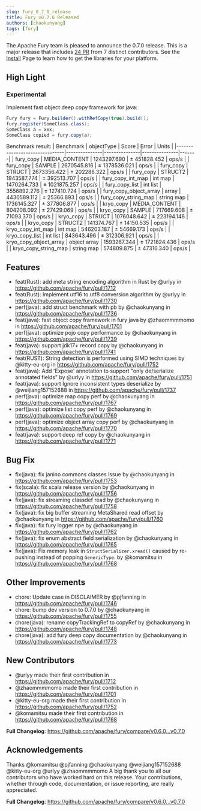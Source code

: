 ```yaml
---
slug: fury_0_7_0_release
title: Fury v0.7.0 Released
authors: [chaokunyang]
tags: [fury]
---
```


The Apache Fury team is pleased to announce the 0.7.0 release. This is a major release that includes [24 PR](https://github.com/apache/fury/compare/v0.6.0...v0.7.0) from 7 distinct contributors. See the [Install](https://fury.apache.org/docs/docs/start/install) Page to learn how to get the libraries for your platform.

## High Light

### Experimental

Implement fast object deep copy framework for java:

```java
Fury fury = Fury.builder().withRefCopy(true).build();
fury.register(SomeClass.class);
SomeClass a = xxx;
SomeClass copied = fury.copy(a);
```

Benchmark result:
| Benchmark | objectType | Score | Error | Units |
|-------------------------------|---------------|---------------|---------------|-------|
| fury_copy | MEDIA_CONTENT | 1243297.690 | ± 451828.452 | ops/s |
| fury_copy | SAMPLE | 2670545.816 | ± 1378536.021 | ops/s |
| fury_copy | STRUCT | 2673356.422 | ± 202288.322 | ops/s |
| fury_copy | STRUCT2 | 1943587.774 | ± 392513.707 | ops/s |
| fury_copy_int_map | int map | 1470264.733 | ± 1021875.257 | ops/s |
| fury_copy_list | int list | 3556892.276 | ± 127410.724 | ops/s |
| fury_copy_object_array | array | 4430589.112 | ± 25366.893 | ops/s |
| fury_copy_string_map | string map | 1736145.327 | ± 377806.877 | ops/s |
| kryo_copy | MEDIA_CONTENT | 804208.092 | ± 27429.069 | ops/s |
| kryo_copy | SAMPLE | 717669.608 | ± 71093.370 | ops/s |
| kryo_copy | STRUCT | 1076048.642 | ± 223194.146 | ops/s |
| kryo_copy | STRUCT2 | 141374.767 | ± 14150.535 | ops/s |
| kryo_copy_int_map | int map | 546203.187 | ± 54669.173 | ops/s |
| kryo_copy_list | int list | 843643.496 | ± 312306.921 | ops/s |
| kryo_copy_object_array | object array | 1593267.344 | ± 1721824.436 | ops/s |
| kryo_copy_string_map | string map | 574809.875 | ± 47316.340 | ops/s |

## Features

- feat(Rust): add meta string encoding algorithm in Rust by @urlyy in https://github.com/apache/fury/pull/1712
- feat(Rust): Implement utf16 to utf8 conversion algorithm by @urlyy in https://github.com/apache/fury/pull/1730
- perf(java): add struct benchmark with pb by @chaokunyang in https://github.com/apache/fury/pull/1736
- feat(java): fast object copy framework in fury java by @zhaommmmomo in https://github.com/apache/fury/pull/1701
- perf(java): optimize pojo copy performance by @chaokunyang in https://github.com/apache/fury/pull/1739
- feat(java): support jdk17+ record copy by @chaokunyang in https://github.com/apache/fury/pull/1741
- feat(RUST): String detection is performed using SIMD techniques by @kitty-eu-org in https://github.com/apache/fury/pull/1752
- feat(java): Add 'Expose' annotation to support "only de/serialize annotated fields" by @urlyy in https://github.com/apache/fury/pull/1751
- feat(java): support Ignore inconsistent types deserialize by @weijiang157152688 in https://github.com/apache/fury/pull/1737
- perf(java): optimize map copy perf by @chaokunyang in https://github.com/apache/fury/pull/1767
- perf(java): optimize list copy perf by @chaokunyang in https://github.com/apache/fury/pull/1769
- perf(java): optimize object array copy perf by @chaokunyang in https://github.com/apache/fury/pull/1770
- feat(java): support deep ref copy by @chaokunyang in https://github.com/apache/fury/pull/1771

## Bug Fix

- fix(java): fix janino commons classes issue by @chaokunyang in https://github.com/apache/fury/pull/1753
- fix(scala): fix scala release version by @chaokunyang in https://github.com/apache/fury/pull/1756
- fix(java): fix streaming classdef read by @chaokunyang in https://github.com/apache/fury/pull/1758
- fix(java): fix big buffer streaming MetaShared read offset by @chaokunyang in https://github.com/apache/fury/pull/1760
- fix(java): fix fury logger npe by @chaokunyang in https://github.com/apache/fury/pull/1762
- fix(java): fix enum abstract field serialization by @chaokunyang in https://github.com/apache/fury/pull/1765
- fix(java): Fix memory leak in `StructSerializer.xread()` caused by re-pushing instead of popping `GenericType`. by @komamitsu in https://github.com/apache/fury/pull/1768

## Other Improvements

- chore: Update case in DISCLAIMER by @pjfanning in https://github.com/apache/fury/pull/1746
- chore: bump dev version to 0.7.0 by @chaokunyang in https://github.com/apache/fury/pull/1755
- chore(java): rename copyTrackingRef to copyRef by @chaokunyang in https://github.com/apache/fury/pull/1748
- chore(java): add fury deep copy documentation by @chaokunyang in https://github.com/apache/fury/pull/1773

## New Contributors

- @urlyy made their first contribution in https://github.com/apache/fury/pull/1712
- @zhaommmmomo made their first contribution in https://github.com/apache/fury/pull/1701
- @kitty-eu-org made their first contribution in https://github.com/apache/fury/pull/1752
- @komamitsu made their first contribution in https://github.com/apache/fury/pull/1768

**Full Changelog**: https://github.com/apache/fury/compare/v0.6.0...v0.7.0

## Acknowledgements

Thanks @komamitsu @pjfanning @chaokunyang @weijiang157152688 @kitty-eu-org @urlyy @zhaommmmomo
A big thank you to all our contributors who have worked hard on this release. Your contributions, whether through code,
documentation, or issue reporting, are really appreciated.

**Full Changelog**: https://github.com/apache/fury/compare/v0.6.0...v0.7.0
